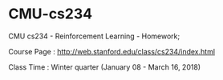 # CMU-cs234
CMU cs234 - Reinforcement Learning - Homework;  

Course Page : http://web.stanford.edu/class/cs234/index.html

Class Time : Winter quarter (January 08 - March 16, 2018)